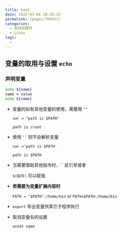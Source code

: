 ```yaml
---
title: bash
date: 2022-03-04 20:38:23
permalink: /pages/f6942c/
categories:
  - 系统和硬件
  - Linux
tags:
  - 
---
```

## 变量的取用与设置 `echo`

### 声明变量

```sh
echo ${name}
name = value
echo ${name}
```

- 变量的如有其他变量的使用，需要用 `""` 

  `var = "path is $PATH"`  

  `path is /root`

- 使用 `‘’` 则不会解析变量

  `var ='path is $PATH'` 

  `path is $PATH`

- 当需要借助其他指令时，`` 反引号或者 

  `$(指令)` 可以赋值

- **若需要为变量扩展内容时**

  `PATH = "$PATH":/home/bin` or `PATH=$PATH:/home/bin`

- `export` 导出变量供其它子程序执行

- 取消变量名的设置

  `unset name`

  













































































